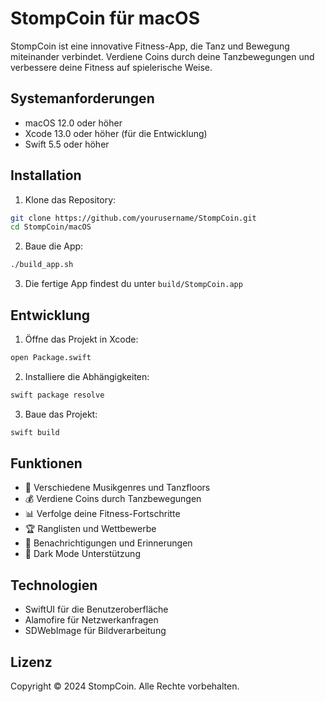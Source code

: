 # StompCoin für macOS

StompCoin ist eine innovative Fitness-App, die Tanz und Bewegung miteinander verbindet. Verdiene Coins durch deine Tanzbewegungen und verbessere deine Fitness auf spielerische Weise.

## Systemanforderungen

- macOS 12.0 oder höher
- Xcode 13.0 oder höher (für die Entwicklung)
- Swift 5.5 oder höher

## Installation

1. Klone das Repository:
```bash
git clone https://github.com/yourusername/StompCoin.git
cd StompCoin/macOS
```

2. Baue die App:
```bash
./build_app.sh
```

3. Die fertige App findest du unter `build/StompCoin.app`

## Entwicklung

1. Öffne das Projekt in Xcode:
```bash
open Package.swift
```

2. Installiere die Abhängigkeiten:
```bash
swift package resolve
```

3. Baue das Projekt:
```bash
swift build
```

## Funktionen

- 🎵 Verschiedene Musikgenres und Tanzfloors
- 💰 Verdiene Coins durch Tanzbewegungen
- 📊 Verfolge deine Fitness-Fortschritte
- 🏆 Ranglisten und Wettbewerbe
- 🔔 Benachrichtigungen und Erinnerungen
- 🌙 Dark Mode Unterstützung

## Technologien

- SwiftUI für die Benutzeroberfläche
- Alamofire für Netzwerkanfragen
- SDWebImage für Bildverarbeitung

## Lizenz

Copyright © 2024 StompCoin. Alle Rechte vorbehalten. 